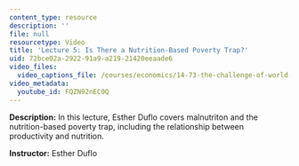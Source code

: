 ```yaml
---
content_type: resource
description: ''
file: null
resourcetype: Video
title: 'Lecture 5: Is There a Nutrition-Based Poverty Trap?'
uid: 72bce02a-2922-91a9-a219-21420eeaade6
video_files:
  video_captions_file: /courses/economics/14-73-the-challenge-of-world-poverty-spring-2011/video-lectures/lecture-5-is-there-a-nutrition-based-poverty-trap/FQZN92nEC0Q.vtt
video_metadata:
  youtube_id: FQZN92nEC0Q
---
```


**Description:** In this lecture, Esther Duflo covers malnutriton and the nutrition-based poverty trap, including the relationship between productivity and nutrition.

**Instructor:** Esther Duflo